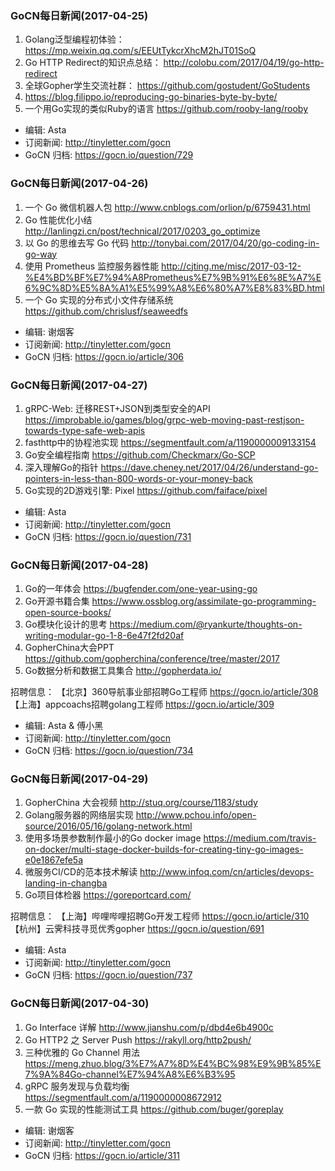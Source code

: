 ### GoCN每日新闻(2017-04-25)

1. Golang泛型编程初体验： https://mp.weixin.qq.com/s/EEUtTykcrXhcM2hJT01SoQ
2. Go HTTP Redirect的知识点总结： http://colobu.com/2017/04/19/go-http-redirect
3. 全球Gopher学生交流社群： https://github.com/gostudent/GoStudents
4.  https://blog.filippo.io/reproducing-go-binaries-byte-by-byte/
5. 一个用Go实现的类似Ruby的语言 https://github.com/rooby-lang/rooby

* 编辑: Asta
* 订阅新闻: http://tinyletter.com/gocn
* GoCN 归档: https://gocn.io/question/729

### GoCN每日新闻(2017-04-26)

1. 一个 Go 微信机器人包 http://www.cnblogs.com/orlion/p/6759431.html
2. Go 性能优化小结 http://lanlingzi.cn/post/technical/2017/0203_go_optimize
3. 以 Go 的思维去写 Go 代码 http://tonybai.com/2017/04/20/go-coding-in-go-way
4. 使用 Prometheus 监控服务器性能 http://cjting.me/misc/2017-03-12-%E4%BD%BF%E7%94%A8Prometheus%E7%9B%91%E6%8E%A7%E6%9C%8D%E5%8A%A1%E5%99%A8%E6%80%A7%E8%83%BD.html
5. 一个 Go 实现的分布式小文件存储系统 https://github.com/chrislusf/seaweedfs

* 编辑: 谢烟客
* 订阅新闻: http://tinyletter.com/gocn
* GoCN 归档: https://gocn.io/article/306

### GoCN每日新闻(2017-04-27)

1. gRPC-Web: 迁移REST+JSON到类型安全的API https://improbable.io/games/blog/grpc-web-moving-past-restjson-towards-type-safe-web-apis
2. fasthttp中的协程池实现 https://segmentfault.com/a/1190000009133154
3. Go安全编程指南 https://github.com/Checkmarx/Go-SCP
4. 深入理解Go的指针 https://dave.cheney.net/2017/04/26/understand-go-pointers-in-less-than-800-words-or-your-money-back
5. Go实现的2D游戏引擎: Pixel https://github.com/faiface/pixel

* 编辑: Asta
* 订阅新闻: http://tinyletter.com/gocn
* GoCN 归档: https://gocn.io/question/731

### GoCN每日新闻(2017-04-28)

1. Go的一年体会 https://bugfender.com/one-year-using-go
2. Go开源书籍合集 https://www.ossblog.org/assimilate-go-programming-open-source-books/
3. Go模块化设计的思考 https://medium.com/@ryankurte/thoughts-on-writing-modular-go-1-8-6e47f2fd20af
4. GopherChina大会PPT https://github.com/gopherchina/conference/tree/master/2017
5. Go数据分析和数据工具集合 http://gopherdata.io/

招聘信息：
【北京】360导航事业部招聘Go工程师 https://gocn.io/article/308
【上海】appcoachs招聘golang工程师 https://gocn.io/article/309

* 编辑: Asta & 傅小黑
* 订阅新闻: http://tinyletter.com/gocn
* GoCN 归档: https://gocn.io/question/734

### GoCN每日新闻(2017-04-29)

1. GopherChina 大会视频 http://stuq.org/course/1183/study
2. Golang服务器的网络层实现 http://www.pchou.info/open-source/2016/05/16/golang-network.html
3. 使用多场景参数制作最小的Go docker image https://medium.com/travis-on-docker/multi-stage-docker-builds-for-creating-tiny-go-images-e0e1867efe5a
4. 微服务CI/CD的范本技术解读 http://www.infoq.com/cn/articles/devops-landing-in-changba
5. Go项目体检器 https://goreportcard.com/

招聘信息：
【上海】哔哩哔哩招聘Go开发工程师 https://gocn.io/article/310
【杭州】云霁科技寻觅优秀gopher https://gocn.io/question/691

* 编辑: Asta
* 订阅新闻: http://tinyletter.com/gocn
* GoCN 归档: https://gocn.io/question/737

### GoCN每日新闻(2017-04-30)

1. Go Interface 详解 http://www.jianshu.com/p/dbd4e6b4900c
2. Go HTTP2 之 Server Push https://rakyll.org/http2push/
3. 三种优雅的 Go Channel 用法 https://meng.zhuo.blog/3%E7%A7%8D%E4%BC%98%E9%9B%85%E7%9A%84Go-channel%E7%94%A8%E6%B3%95
4. gRPC 服务发现与负载均衡 https://segmentfault.com/a/1190000008672912
5. 一款 Go 实现的性能测试工具 https://github.com/buger/goreplay

* 编辑: 谢烟客
* 订阅新闻: http://tinyletter.com/gocn
* GoCN 归档: https://gocn.io/article/311
